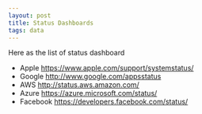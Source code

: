 ```yaml
---
layout: post
title: Status Dashboards
tags: data
---
```


Here as the list of status dashboard 

- Apple https://www.apple.com/support/systemstatus/
- Google http://www.google.com/appsstatus
- AWS http://status.aws.amazon.com/
- Azure https://azure.microsoft.com/status/
- Facebook https://developers.facebook.com/status/

